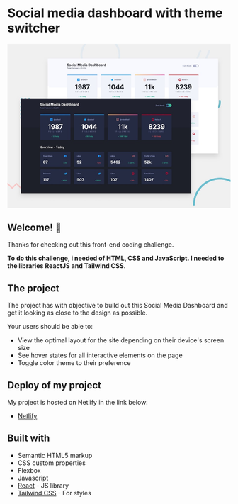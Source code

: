 # Social media dashboard with theme switcher

![Design preview for the Social media dashboard with theme switcher coding challenge](./design/desktop-preview.jpg)

## Welcome! 👋

Thanks for checking out this front-end coding challenge.

**To do this challenge, i needed of HTML, CSS and JavaScript. I needed to the libraries ReactJS and Tailwind CSS**.

## The project

The project has with objective to build out this Social Media Dashboard and get it looking as close to the design as possible.

Your users should be able to:

- View the optimal layout for the site depending on their device's screen size
- See hover states for all interactive elements on the page
- Toggle color theme to their preference

## Deploy of my project

My project is hosted on Netlify in the link below:

- [Netlify](https://danielbragga-social-dashboard.netlify.app/)

## Built with

- Semantic HTML5 markup
- CSS custom properties
- Flexbox
- Javascript
- [React](https://reactjs.org/) - JS library
- [Tailwind CSS](https://tailwindcss.com/) - For styles
